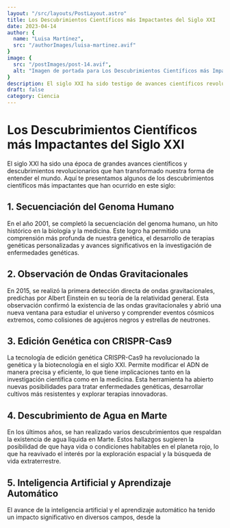 ```yaml
---
layout: "/src/layouts/PostLayout.astro"
title: Los Descubrimientos Científicos más Impactantes del Siglo XXI
date: 2023-04-14
author: {
  name: "Luisa Martínez",
  src: "/authorImages/luisa-martinez.avif"
}
image: {
  src: "/postImages/post-14.avif",
  alt: "Imagen de portada para Los Descubrimientos Científicos más Impactantes del Siglo XXI"
}
description: El siglo XXI ha sido testigo de avances científicos revolucionarios que han transformado nuestra comprensión del mundo. Descubre algunos de los descubrimientos científicos más impactantes que han ocurrido en este siglo y su influencia en diversas áreas del conocimiento.
draft: false
category: Ciencia
---
```


# Los Descubrimientos Científicos más Impactantes del Siglo XXI

El siglo XXI ha sido una época de grandes avances científicos y descubrimientos revolucionarios que han transformado nuestra forma de entender el mundo. Aquí te presentamos algunos de los descubrimientos científicos más impactantes que han ocurrido en este siglo:

## 1. Secuenciación del Genoma Humano

En el año 2001, se completó la secuenciación del genoma humano, un hito histórico en la biología y la medicina. Este logro ha permitido una comprensión más profunda de nuestra genética, el desarrollo de terapias genéticas personalizadas y avances significativos en la investigación de enfermedades genéticas.

## 2. Observación de Ondas Gravitacionales

En 2015, se realizó la primera detección directa de ondas gravitacionales, predichas por Albert Einstein en su teoría de la relatividad general. Esta observación confirmó la existencia de las ondas gravitacionales y abrió una nueva ventana para estudiar el universo y comprender eventos cósmicos extremos, como colisiones de agujeros negros y estrellas de neutrones.

## 3. Edición Genética con CRISPR-Cas9

La tecnología de edición genética CRISPR-Cas9 ha revolucionado la genética y la biotecnología en el siglo XXI. Permite modificar el ADN de manera precisa y eficiente, lo que tiene implicaciones tanto en la investigación científica como en la medicina. Esta herramienta ha abierto nuevas posibilidades para tratar enfermedades genéticas, desarrollar cultivos más resistentes y explorar terapias innovadoras.

## 4. Descubrimiento de Agua en Marte

En los últimos años, se han realizado varios descubrimientos que respaldan la existencia de agua líquida en Marte. Estos hallazgos sugieren la posibilidad de que haya vida o condiciones habitables en el planeta rojo, lo que ha reavivado el interés por la exploración espacial y la búsqueda de vida extraterrestre.

## 5. Inteligencia Artificial y Aprendizaje Automático

El avance de la inteligencia artificial y el aprendizaje automático ha tenido un impacto significativo en diversos campos, desde la
